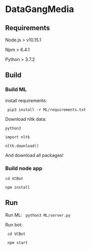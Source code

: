 # DataGangMedia

## Requirements

Node.js > v10.15.1

Npm > 6.4.1

Python > 3.7.2

## Build

### Build ML
install requirements:

``` pip3 install -r ML/requirements.txt```

Download nltk data:

``` python3 ```

``` import nltk ```

``` nltk.download() ```

And download all packages!

### Build node app
```cd VCBot```

```npm install```

## Run
Run ML: ``` python3 ML/server.py```

Run bot: 

``` cd VCBot```

``` npm start```